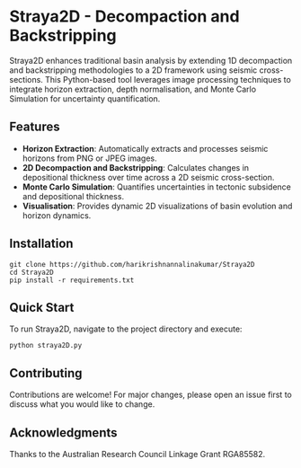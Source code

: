 # Straya2D - Decompaction and Backstripping

Straya2D enhances traditional basin analysis by extending 1D decompaction and backstripping methodologies to a 2D framework using seismic cross-sections. This Python-based tool leverages image processing techniques to integrate horizon extraction, depth normalisation, and Monte Carlo Simulation for uncertainty quantification.

## Features

- **Horizon Extraction**: Automatically extracts and processes seismic horizons from PNG or JPEG images.
- **2D Decompaction and Backstripping**: Calculates changes in depositional thickness over time across a 2D seismic cross-section.
- **Monte Carlo Simulation**: Quantifies uncertainties in tectonic subsidence and depositional thickness.
- **Visualisation**: Provides dynamic 2D visualizations of basin evolution and horizon dynamics.

## Installation
```
git clone https://github.com/harikrishnannalinakumar/Straya2D
cd Straya2D
pip install -r requirements.txt
```

## Quick Start
To run Straya2D, navigate to the project directory and execute:
```
python straya2D.py
```

## Contributing
Contributions are welcome! For major changes, please open an issue first to discuss what you would like to change.

## Acknowledgments
Thanks to the Australian Research Council Linkage Grant RGA85582.
